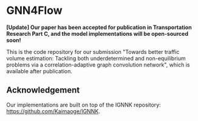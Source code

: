 # GNN4Flow
**[Update] Our paper has been accepted for publication in Transportation Research Part C, and the model implementations will be open-sourced soon!**

This is the code repository for our submission "Towards better traffic volume estimation: Tackling both underdetermined and non-equilibrium problems via a correlation-adaptive graph convolution network", which is available after publication.


## Acknowledgement
Our implementations are built on top of the IGNNK repository:
https://github.com/Kaimaoge/IGNNK.
